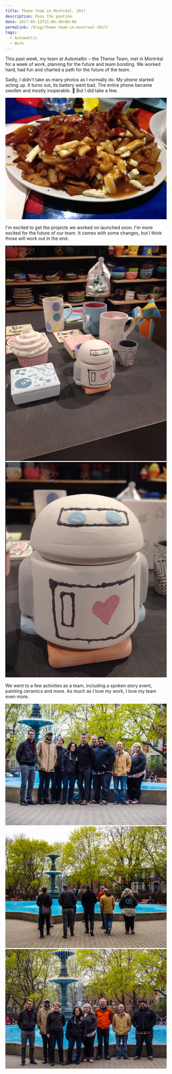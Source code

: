 ```yaml
---
title: Theme Team in Montréal, 2017
description: Pass the poutine.
date: 2017-05-13T21:06:49+00:00
permalink: /blog/theme-team-in-montreal-2017/
tags:
  - Automattic
  - Work
---
```


This past week, my team at Automattic – the Theme Team, met in Montréal for a week of work, planning for the future and team bonding. We worked hard, had fun and charted a path for the future of the team.

Sadly, I didn't take as many photos as I normally do. My phone started acting up. It turns out, its battery went bad. The entire phone became swollen and mostly inoperable. 🙁 But I did take a few.

![Plenty of poutine (fries, gravy, cheese curds and bacon) on a plate.](./theam-montreal2017-1.jpg)

I'm excited to get the projects we worked on launched soon. I'm more excited for the future of our team. It comes with some changes, but I think those will work out in the end.

![Many different types of pottery, including mugs, robots, containers and more, painted and ready to be fired.](./theam-montreal2017-2.jpg)
![A small ceramic robot, painted with a red heart on its chest and blue eyes, ready to be fired.](./theam-montreal2017-3.jpg)

We went to a few activities as a team, including a spoken story event, painting ceramics and more. As much as I love my work, I love my team even more.

![Eight members of the Theme Team, plus Ian Stewart, standing in front of a fountain.](./theam-montreal2017-4.jpg)
![Several members of the Theme Team, backs turned in front of a fountain.](./theam-montreal2017-5.jpg)
![Eight members of the Theme Team standing in front of a fountain.](./theam-montreal2017-6.jpg)
